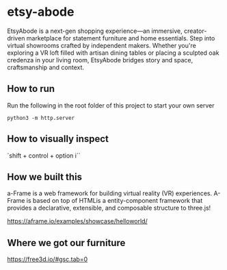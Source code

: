 # etsy-abode
EtsyAbode is a next-gen shopping experience—an immersive, creator-driven marketplace for statement furniture and home essentials. Step into virtual showrooms crafted by independent makers. Whether you're exploring a VR loft filled with artisan dining tables or placing a sculpted oak credenza in your living room, EtsyAbode bridges story and space, craftsmanship and context.

## How to run

Run the following in the root folder of this project to start your own server

```
python3 -m http.server
```

## How to visually inspect 

`shift + control + option i``

## How we built this

a-Frame is a web framework for building virtual reality (VR) experiences. A-Frame is based on top of HTMLis a entity-component framework that provides a declarative, extensible, and composable structure to three.js!

https://aframe.io/examples/showcase/helloworld/


## Where we got our furniture

https://free3d.io/#gsc.tab=0
